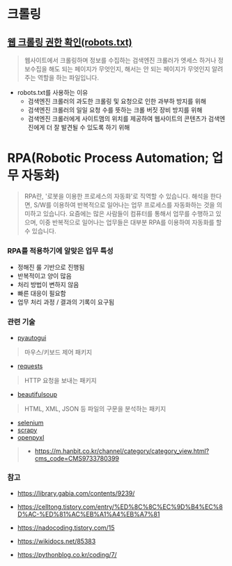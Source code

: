 # 크롤링
## [웹 크롤링 권한 확인(robots.txt)](https://searchadvisor.naver.com/guide/seo-basic-robots)
> 웹사이트에서 크롤링하며 정보를 수집하는 검색엔진 크롤러가 엣세스 하거나 정보수집을 해도 되는 페이지가 무엇인지, 해서는 안 되는 페이지가 무엇인지 알려주는 역할을 하는 파일입니다.   
- robots.txt를 사용하는 이유
    - 검색엔진 크롤러의 과도한 크롤링 및 요청으로 인한 과부하 방지를 위해
    - 검색엔진 크롤러의 일일 요청 수를 뜻하는 크롤 버짓 장비 방지를 위해
    - 검색엔진 크롤러에게 사이트맴의 위치를 제공하여 웹사이트의 콘텐츠가 검색엔진에게 더 잘 발견될 수 있도록 하기 위해

# RPA(Robotic Process Automation; 업무 자동화)
> RPA란, '로봇을 이용한 프로세스의 자동화'로 직역할 수 있습니다. 해석을 한다면, S/W를 이용하여 반복적으로 일어나는 업무 프로세스를 자동화하는 것을 의미하고 있습니다. 요즘에는 많은 사람들이 컴퓨터를 통해서 업무를 수행하고 있으며, 이중 반복적으로 일어나는 업무들은 대부분 RPA를 이용하여 자동화를 할 수 있습니다.
### RPA를 적용하기에 알맞은 업무 특성
- 정해진 룰 기반으로 진행됨
- 반복적이고 양이 많음
- 처리 방법이 변하지 않음
- 빠른 대응이 필요함
- 업무 처리 과정 / 결과의 기록이 요구됨

### 관련 기술
- [pyautogui](https://pyautogui.readthedocs.io/en/latest/)
> 마우스/키보드 제어 패키지
- [requests](https://www.w3schools.com/python/module_requests.asp)
> HTTP 요청을 보내는 패키지
- [beautifulsoup](https://www.crummy.com/software/BeautifulSoup/bs4/doc/)
> HTML, XML, JSON 등 파일의 구문을 분석하는 패키지
- [selenium](https://www.selenium.dev/documentation/webdriver/)
- [scrapy](https://docs.scrapy.org/en/latest/intro/tutorial.html)
- [openpyxl](https://openpyxl.readthedocs.io/en/stable/)
> - https://m.hanbit.co.kr/channel/category/category_view.html?cms_code=CMS9733780399


### 참고
- https://library.gabia.com/contents/9239/
- https://celltong.tistory.com/entry/%ED%8C%8C%EC%9D%B4%EC%8D%AC-%ED%81%AC%EB%A1%A4%EB%A7%81
- https://nadocoding.tistory.com/15
- https://wikidocs.net/85383


- https://pythonblog.co.kr/coding/7/